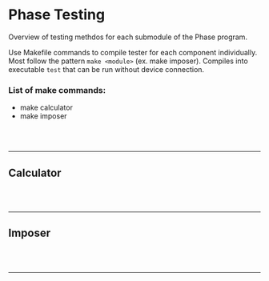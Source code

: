# Phase Testing

Overview of testing methdos for each submodule of the Phase program.

Use Makefile commands to compile tester for each component individually. Most follow the pattern ```make <module>```
(ex. make imposer). Compiles into executable ```test``` that can be run without device connection.

### List of make commands:

- make calculator
- make imposer

</br>
</br>

---

## Calculator

</br>
</br>

---

## Imposer

</br>
</br>

---
